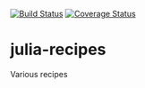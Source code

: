 [![Build Status](https://travis-ci.org/MadRussian/julia-recipes.svg?branch=master)](https://travis-ci.org/MadRussian/julia-recipes)
[![Coverage Status](https://coveralls.io/repos/github/MadRussian/julia-recipes/badge.svg?branch=master)](https://coveralls.io/github/MadRussian/julia-recipes?branch=master)

# julia-recipes
Various recipes
